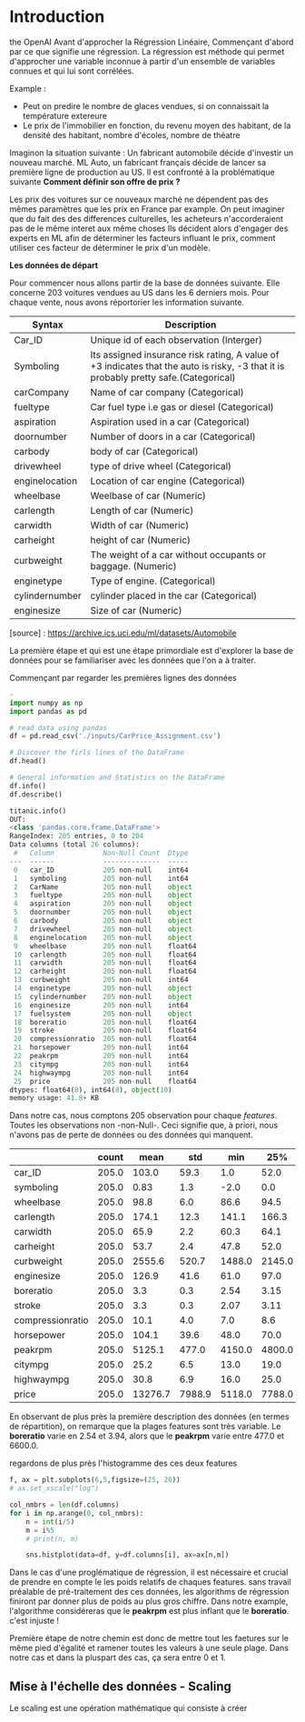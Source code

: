 Introduction
====================

the OpenAI Avant d'approcher la Régression Linéaire, Commençant d'abord par ce que signifie une régression. La régression est méthode qui permet
d'approcher une variable inconnue à partir d'un ensemble de variables connues et qui lui sont corrélées.

Example :
* Peut on predire le nombre de glaces vendues, si on connaissait la température extereure
* Le prix de l'immobilier en fonction, du revenu moyen des habitant, de la densité des habitant, nombre d'écoles, nombre de théatre

Imaginon la situation suivante : Un fabricant automobile décide d'investir un nouveau marché. ML Auto, un fabricant français décide de lancer sa première ligne de production au US. Il est confronté à la problématique suivante **Comment définir son offre de prix ?**

Les prix des voitures sur ce nouveaux marché ne dépendent pas des mêmes paramètres que les prix en France par example. On peut imaginer que du fait des des differences culturelles, les acheteurs n'accorderaient pas de le même interet aux même choses
Ils décident alors d'engager des experts en ML afin de déterminer les facteurs influant le prix, comment utiliser ces facteur de déterminer le prix d'un modèle.

**Les données de départ**

Pour commencer nous allons partir de la base de données suivante. Elle concerne 203 voitures vendues au US dans les 6 derniers mois.
Pour chaque vente, nous avons réportorier les information suivante.

| Syntax      | Description |
| ----------- | ----------- |
|Car_ID         | Unique id of each observation (Interger)| 
|Symboling      | Its assigned insurance risk rating, A value of +3 indicates that the auto is risky, -3 that it is probably pretty safe.(Categorical)| 
|carCompany     | Name of car company (Categorical)| 
|fueltype       | Car fuel type i.e gas or diesel (Categorical)| 
|aspiration	    | Aspiration used in a car (Categorical)| 
|doornumber	    | Number of doors in a car (Categorical)| 
|carbody	    | body of car (Categorical)| 
|drivewheel	    | type of drive wheel (Categorical)| 
|enginelocation	| Location of car engine (Categorical)| 
|wheelbase	    | Weelbase of car (Numeric)| 
|carlength	    | Length of car (Numeric)| 
|carwidth	    | Width of car (Numeric)| 
|carheight	    | height of car (Numeric)| 
|curbweight	    | The weight of a car without occupants or baggage. (Numeric)| 
|enginetype	    | Type of engine. (Categorical)| 
|cylindernumber	| cylinder placed in the car (Categorical)| 
|enginesize	    | Size of car (Numeric)|

[source] : https://archive.ics.uci.edu/ml/datasets/Automobile

La première étape et qui est une étape primordiale est d'explorer la base de données pour se familiariser avec les données que l'on a à traiter.

Commençant par regarder les premières lignes des données

```python
-
import numpy as np
import pandas as pd

# read data using pandas 
df = pd.read_csv('./inputs/CarPrice_Assignment.csv')

# Discover the firls lines of the DataFrame
df.head()

# General information and Statistics on the DataFrame
df.info()
df.describe()
```


```python
titanic.info()
OUT:
<class 'pandas.core.frame.DataFrame'>
RangeIndex: 205 entries, 0 to 204
Data columns (total 26 columns):
 #   Column            Non-Null Count  Dtype  
---  ------            --------------  -----  
 0   car_ID            205 non-null    int64  
 1   symboling         205 non-null    int64  
 2   CarName           205 non-null    object 
 3   fueltype          205 non-null    object 
 4   aspiration        205 non-null    object 
 5   doornumber        205 non-null    object 
 6   carbody           205 non-null    object 
 7   drivewheel        205 non-null    object 
 8   enginelocation    205 non-null    object 
 9   wheelbase         205 non-null    float64
 10  carlength         205 non-null    float64
 11  carwidth          205 non-null    float64
 12  carheight         205 non-null    float64
 13  curbweight        205 non-null    int64  
 14  enginetype        205 non-null    object 
 15  cylindernumber    205 non-null    object 
 16  enginesize        205 non-null    int64  
 17  fuelsystem        205 non-null    object 
 18  boreratio         205 non-null    float64
 19  stroke            205 non-null    float64
 20  compressionratio  205 non-null    float64
 21  horsepower        205 non-null    int64  
 22  peakrpm           205 non-null    int64  
 23  citympg           205 non-null    int64  
 24  highwaympg        205 non-null    int64  
 25  price             205 non-null    float64
dtypes: float64(8), int64(8), object(10)
memory usage: 41.8+ KB
```

Dans notre cas, nous comptons 205 observation pour chaque *features*. Toutes les observations non -non-Null-.
Ceci signifie que, à priori, nous n'avons pas de perte de données ou des données qui manquent. 


||count|mean|std|min|25%|50%|75%|max|
|---|---|---|---|---|---|---|---|---|
|car_ID|205.0|103.0|59.3|1.0|52.0|103.0|154.0|205.0|
|symboling|205.0|0.83|1.3|-2.0|0.0|1.0|2.0|3.0|
|wheelbase|205.0|98.8|6.0|86.6|94.5|97.0|102.4|120.9|
|carlength|205.0|174.1|12.3|141.1|166.3|173.2|183.1|208.1|
|carwidth|205.0|65.9|2.2|60.3|64.1|65.5|66.9|72.3|
|carheight|205.0|53.7|2.4|47.8|52.0|54.1|55.5|59.8|
|curbweight|205.0|2555.6|520.7|1488.0|2145.0|2414.0|2935.0|4066.0|
|enginesize|205.0|126.9|41.6|61.0|97.0|120.0|141.0|326.0|
|boreratio|205.0|3.3|0.3|2.54|3.15|3.31|3.58|3.94|
|stroke|205.0|3.3|0.3|2.07|3.11|3.29|3.41|4.17|
|compressionratio|205.0|10.1|4.0|7.0|8.6|9.0|9.4|23.0|
|horsepower|205.0|104.1|39.6|48.0|70.0|95.0|116.0|288.0|
|peakrpm|205.0|5125.1|477.0|4150.0|4800.0|5200.0|5500.0|6600.0|
|citympg|205.0|25.2|6.5|13.0|19.0|24.0|30.0|49.0|
|highwaympg|205.0|30.8|6.9|16.0|25.0|30.0|34.0|54.0|
|price|205.0|13276.7|7988.9|5118.0|7788.0|10295.0|16503.0|45400.0|


En observant de plus près la première description des données (en termes de répartition), on remarque que la plages features sont très variable. Le **boreratio** varie en 2.54 et 3.94, alors que le **peakrpm** varie entre 477.0 et 6600.0.

regardons de plus près l'histogramme des ces deux features

```python
f, ax = plt.subplots(6,5,figsize=(25, 20))
# ax.set_xscale("log")

col_nmbrs = len(df.columns)
for i in np.arange(0, col_nmbrs):
    n = int(i/5)
    m = i%5
    # print(n, m)

    sns.histplot(data=df, y=df.columns[i], ax=ax[n,m])
```

Dans le cas d'une proglématique de régression, il est nécessaire et crucial de prendre en compte le les poids relatifs de chaques features. sans travail préalable de pré-traitement des ces données, les algorithms de régression finiront par donner plus de poids au plus gros chiffre. Dans notre example, l'algorithme considéreras que le **peakrpm** est plus inflant que le **boreratio**. c'est injuste !

Première étape de notre chemin est donc de mettre tout les faetures sur le même pied d'égalité et ramener toutes les valeurs à une seule plage. Dans notre cas et dans la pluspart des cas, ça sera entre 0 et 1.

## Mise à l'échelle des données - Scaling
Le scaling est une opération mathématique qui consiste à créer 